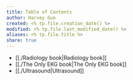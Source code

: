```yaml
---
title: Table of Contents
author: Harvey Guo
created: <% tp.file.creation_date() %>
modified: <% tp.file.last_modified_date() %>
aliases: <% tp.file.title %>
share: true
---
```

- [[./Radiology book|Radiology book]]
- [[./The Only EKG book|The Only EKG book]]
- [[./Ultrasound|Ultrasound]]

